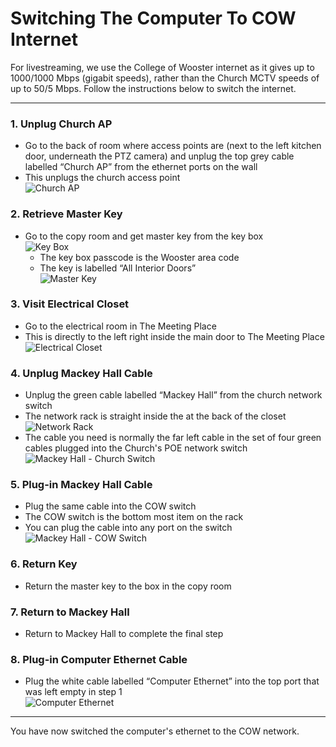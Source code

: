 # Switching The Computer To COW Internet
For livestreaming, we use the College of Wooster internet as it gives up to 1000/1000 Mbps (gigabit speeds), rather than the Church MCTV speeds of up to 50/5 Mbps. Follow the instructions below to switch the internet.

---
### 1.	Unplug Church AP
 - Go to the back of room where access points are (next to the left kitchen door, underneath the PTZ camera) and unplug the top grey cable labelled “Church AP” from the ethernet ports on the wall
 - This unplugs the church access point
 <br>![Church AP](../assets/images/internet/church-ap%400.1x.png)
 
### 2. Retrieve Master Key
 - Go to the copy room and get master key from the key box
 <br>![Key Box](../assets/images/internet/key-box%400.1x.png)
   - The key box passcode is the Wooster area code
   - The key is labelled “All Interior Doors”
   <br>![Master Key](../assets/images/internet/interior-doors%400.1x.png)


### 3. Visit Electrical Closet
 - Go to the electrical room in The Meeting Place
 - This is directly to the left right inside the main door to The Meeting Place
 <br>![Electrical Closet](../assets/images/internet/electrical-closet%400.1x.png)

### 4. Unplug Mackey Hall Cable
 - Unplug the green cable labelled “Mackey Hall” from the church network switch
 - The network rack is straight inside the at the back of the closet
<br>![Network Rack](../assets/images/internet/server-rack%400.1x.png)
 - The cable you need is normally the far left cable in the set of four green cables plugged into the Church's POE network switch
 <br>![Mackey Hall - Church Switch](../assets/images/internet/mackey-hall-church%400.1x.png)

### 5. Plug-in Mackey Hall Cable
 - Plug the same cable into the COW switch
 - The COW switch is the bottom most item on the rack
 - You can plug the cable into any port on the switch
 <br>![Mackey Hall - COW Switch](../assets/images/internet/mackey-hall-cow%400.1x.png)
 
### 6. Return Key
 - Return the master key to the box in the copy room

### 7. Return to Mackey Hall
 - Return to Mackey Hall to complete the final step

### 8. Plug-in Computer Ethernet Cable
 - Plug the white cable labelled “Computer Ethernet” into the top port that was left empty in step 1
 <br>![Computer Ethernet](../assets/images/internet/computer-ethernet%400.1x.png)

---
You have now switched the computer's ethernet to the COW network.
